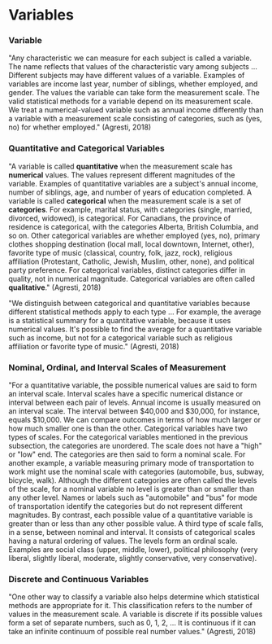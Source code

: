 # Variables

### Variable

"Any characteristic we can measure for each subject is called a variable. The name reflects that values of the characteristic vary among subjects ... Different subjects may have different values of a variable. Examples of variables are income last year, number of siblings, whether employed, and gender. The values the variable can take form the measurement scale. The valid statistical methods for a variable depend on its measurement scale. We treat a numerical-valued variable such as annual income differently than a variable with a measurement scale consisting of categories, such as (yes, no) for whether employed." (Agresti, 2018)

### Quantitative and Categorical Variables

"A variable is called **quantitative** when the measurement scale has **numerical** values. The values represent different magnitudes of the variable. Examples of quantitative variables are a subject's annual income, number of siblings, age, and number of years of education completed. A variable is called **categorical** when the measurement scale is a set of **categories**. For example, marital status, with categories (single, married, divorced, widowed), is categorical. For Canadians, the province of residence is categorical, with the categories Alberta, British Columbia, and so on. Other categorical variables are whether employed (yes, no), primary clothes shopping destination (local mall, local downtown, Internet, other), favorite type of music (classical, country, folk, jazz, rock), religious affiliation (Protestant, Catholic, Jewish, Muslim, other, none), and political party preference. For categorical variables, distinct categories differ in quality, not in numerical magnitude. Categorical variables are often called **qualitative**." (Agresti, 2018)&#x20;

"We distinguish between categorical and quantitative variables because different statistical methods apply to each type ... For example, the average is a statistical summary for a quantitative variable, because it uses numerical values. It's possible to find the average for a quantitative variable such as income, but not for a categorical variable such as religious affiliation or favorite type of music." (Agresti, 2018)

### Nominal, Ordinal, and Interval Scales of Measurement&#x20;

"For a quantitative variable, the possible numerical values are said to form an interval scale. Interval scales have a specific numerical distance or interval between each pair of levels. Annual income is usually measured on an interval scale. The interval between $40,000 and $30,000, for instance, equals $10,000. We can compare outcomes in terms of how much larger or how much smaller one is than the other. Categorical variables have two types of scales. For the categorical variables mentioned in the previous subsection, the categories are unordered. The scale does not have a "high" or "low" end. The categories are then said to form a nominal scale. For another example, a variable measuring primary mode of transportation to work might use the nominal scale with categories (automobile, bus, subway, bicycle, walk). Although the different categories are often called the levels of the scale, for a nominal variable no level is greater than or smaller than any other level. Names or labels such as "automobile" and "bus" for mode of transportation identify the categories but do not represent different magnitudes. By contrast, each possible value of a quantitative variable is greater than or less than any other possible value. A third type of scale falls, in a sense, between nominal and interval. It consists of categorical scales having a natural ordering of values. The levels form an ordinal scale. Examples are social class (upper, middle, lower), political philosophy (very liberal, slightly liberal, moderate, slightly conservative, very conservative).

### Discrete and Continuous Variables&#x20;

"One other way to classify a variable also helps determine which statistical methods are appropriate for it. This classification refers to the number of values in the measurement scale. A variable is discrete if its possible values form a set of separate numbers, such as 0, 1, 2, ... It is continuous if it can take an infinite continuum of possible real number values." (Agresti, 2018)

